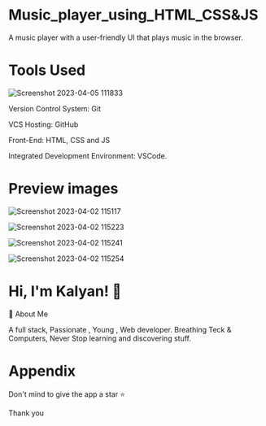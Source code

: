 # Music_player_using_HTML_CSS&JS
A music player with a user-friendly UI that plays music in the browser.

# Tools Used

![Screenshot 2023-04-05 111833](https://user-images.githubusercontent.com/100932107/230000972-0dbf94a5-4064-4180-9638-dd4835cc70ad.png)

Version Control System: Git

VCS Hosting: GitHub

Front-End: HTML, CSS and JS

Integrated Development Environment: VSCode.

# Preview images

![Screenshot 2023-04-02 115117](https://user-images.githubusercontent.com/100932107/230001349-65cb3995-7b15-4579-98cd-9bb270c61662.png)

![Screenshot 2023-04-02 115223](https://user-images.githubusercontent.com/100932107/230001368-d54fc6cc-1623-4510-98a7-c39adf86615b.png)

![Screenshot 2023-04-02 115241](https://user-images.githubusercontent.com/100932107/230001386-11b1a745-d87d-4eac-b95c-3df227e904e2.png)

![Screenshot 2023-04-02 115254](https://user-images.githubusercontent.com/100932107/230001397-981740bf-a095-448a-a774-2782ea94234a.png)


# Hi, I'm Kalyan! 👋
🚀 About Me

A full stack, Passionate , Young , Web developer. Breathing Teck & Computers, Never Stop learning and discovering stuff.

# Appendix
Don't mind to give the app a star ⭐ 

Thank you
